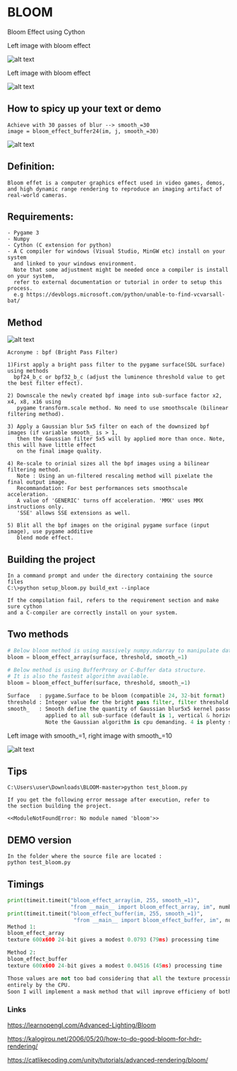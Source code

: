 # BLOOM
Bloom Effect using Cython

Left image with bloom effect 

![alt text](https://github.com/yoyoberenguer/bloom/blob/master/image1.png)

Left image with bloom effect

![alt text](https://github.com/yoyoberenguer/bloom/blob/master/image2.png)


## How to spicy up your text or demo
```
Achieve with 30 passes of blur --> smooth_=30
image = bloom_effect_buffer24(im, j, smooth_=30)
```
![alt text](https://github.com/yoyoberenguer/bloom/blob/master/Screendump13427.png)


## Definition:
```
Bloom effet is a computer graphics effect used in video games, demos,
and high dynamic range rendering to reproduce an imaging artifact of real-world cameras.
```
## Requirements:
```
- Pygame 3
- Numpy 
- Cython (C extension for python) 
- A C compiler for windows (Visual Studio, MinGW etc) install on your system 
  and linked to your windows environment.
  Note that some adjustment might be needed once a compiler is install on your system, 
  refer to external documentation or tutorial in order to setup this process.
  e.g https://devblogs.microsoft.com/python/unable-to-find-vcvarsall-bat/
```

## Method

![alt text](https://github.com/yoyoberenguer/bloom/blob/master/BLOOM.png)

```
Acronyme : bpf (Bright Pass Filter)

1)First apply a bright pass filter to the pygame surface(SDL surface) using methods
  bpf24_b_c or bpf32_b_c (adjust the luminence threshold value to get the best filter effect).
  
2) Downscale the newly created bpf image into sub-surface factor x2, x4, x8, x16 using 
   pygame transform.scale method. No need to use smoothscale (bilinear filtering method).
  
3) Apply a Gaussian blur 5x5 filter on each of the downsized bpf images (if variable smooth_ is > 1, 
   then the Gaussian filter 5x5 will by applied more than once. Note, this will have little effect 
   on the final image quality. 
  
4) Re-scale to orinial sizes all the bpf images using a bilinear filtering method.
   Note : Using an un-filtered rescaling method will pixelate the final output image.
   Recommandation: For best performances sets smoothscale acceleration.
   A value of 'GENERIC' turns off acceleration. 'MMX' uses MMX instructions only.
   'SSE' allows SSE extensions as well. 
  
5) Blit all the bpf images on the original pygame surface (input image), use pygame additive 
   blend mode effect.
```

## Building the project 
```
In a command prompt and under the directory containing the source files
C:\>python setup_bloom.py build_ext --inplace 

If the compilation fail, refers to the requirement section and make sure cython 
and a C-compiler are correctly install on your system. 

```
## Two methods
```python
# Below bloom method is using massively numpy.ndarray to manipulate data.
bloom = bloom_effect_array(surface, threshold, smooth_=1)

# Below method is using BufferProxy or C-Buffer data structure. 
# It is also the fastest algorithm available.
bloom = bloom_effect_buffer(surface, threshold, smooth_=1)

Surface   : pygame.Surface to be bloom (compatible 24, 32-bit format) 
threshold : Integer value for the bright pass filter, filter threshold value
smooth_   : Smooth define the quantity of Gaussian blur5x5 kernel passes that will be 
            applied to all sub-surface (default is 1, vertical & horizontal)
            Note the Gaussian algorithm is cpu demanding. 4 is plenty smoothing
```
Left image with smooth_=1, 
right image with smooth_=10

![alt text](https://github.com/yoyoberenguer/bloom/blob/master/image3.png)


## Tips
```
C:\Users\user\Downloads\BLOOM-master>python test_bloom.py

If you get the following error message after execution, refer to 
the section building the project.

<<ModuleNotFoundError: No module named 'bloom'>>

```

## DEMO version
```
In the folder where the source file are located :
python test_bloom.py
```

## Timings
```python
print(timeit.timeit("bloom_effect_array(im, 255, smooth_=1)",
                    "from __main__ import bloom_effect_array, im", number=10) / 10)
print(timeit.timeit("bloom_effect_buffer(im, 255, smooth_=1)",
                     "from __main__ import bloom_effect_buffer, im", number=10) / 10)
Method 1:
bloom_effect_array 
texture 600x600 24-bit gives a modest 0.0793 (79ms) processing time

Method 2:
bloom_effect_buffer
texture 600x600 24-bit gives a modest 0.04516 (45ms) processing time

Those values are not too bad considering that all the texture processing is done 
entirely by the CPU.
Soon I will implement a mask method that will improve efficieny of both techniques.
```

### Links
https://learnopengl.com/Advanced-Lighting/Bloom

https://kalogirou.net/2006/05/20/how-to-do-good-bloom-for-hdr-rendering/

https://catlikecoding.com/unity/tutorials/advanced-rendering/bloom/

